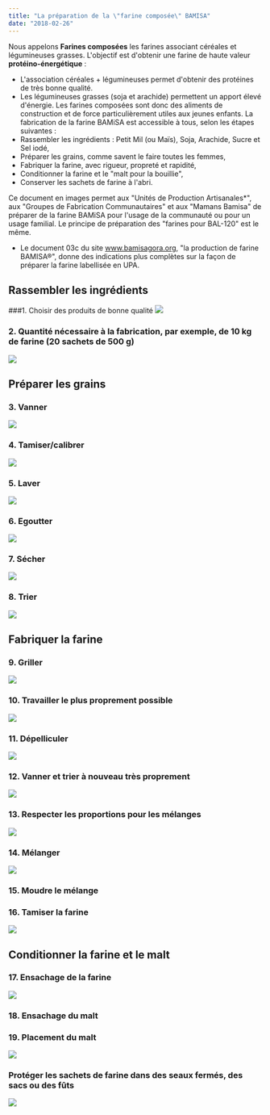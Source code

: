 ```yaml
---
title: "La préparation de la \"farine composée\" BAMISA"
date: "2018-02-26"
---
```


Nous appelons **Farines composées** les farines associant céréales et légumineuses grasses. 
L'objectif est d'obtenir une farine de haute valeur **protéino-énergétique** :
- L'association céréales + légumineuses permet d'obtenir des protéines de très bonne qualité.
- Les légumineuses grasses (soja et arachide) permettent un apport élevé d'énergie. 
Les farines composées sont donc des aliments de construction et de force particulièrement utiles aux jeunes enfants.
La fabrication de la farine BAMiSA est accessible à tous, selon les étapes suivantes :
-  Rassembler les ingrédients : Petit Mil (ou Maïs), Soja, Arachide, Sucre et Sel iodé,
-  Préparer les grains, comme savent le faire toutes les femmes,
-  Fabriquer la farine, avec rigueur, propreté et rapidité, 
-  Conditionner la farine et le "malt pour la bouillie", 
-  Conserver les sachets de farine à l'abri. 

Ce document en images permet aux "Unités de Production Artisanales*", aux "Groupes de Fabrication Communautaires" et aux "Mamans Bamisa" de préparer de la farine BAMiSA pour l'usage de la communauté ou pour un usage familial. Le principe de préparation des "farines pour BAL-120" est le même.
* Le document 03c du site www.bamisagora.org,  "la production de farine BAMISA®", donne des indications plus complètes sur la façon de préparer la farine labellisée en UPA.

## Rassembler les ingrédients
###1. Choisir des produits de bonne qualité
![](d-s-bamisa-1.jpg)
###  2. Quantité nécessaire à la fabrication, par exemple, de 10 kg de farine (20 sachets de 500 g)
![](d-s-bamisa-2.jpg)
## Préparer les grains
### 3. Vanner
![](d-s-bamisa-3.jpg)
### 4. Tamiser/calibrer
![](d-s-bamisa-4.jpg)
### 5. Laver
![](d-s-bamisa-5.jpg)
### 6. Egoutter
![](d-s-bamisa-6.jpg)
###  7. Sécher
![](d-s-bamisa-7.jpg)
### 8. Trier
![](d-s-bamisa-8.jpg)
## Fabriquer la farine
### 9. Griller
![](d-s-bamisa-9.jpg)
### 10. Travailler le plus proprement possible
![](d-s-bamisa-10.jpg)
### 11. Dépelliculer
![](d-s-bamisa-11.jpg)
### 12. Vanner et trier à nouveau très proprement
![](d-s-bamisa-12.jpg)
### 13.  Respecter les proportions pour les mélanges
![](d-s-bamisa-13.jpg)
### 14. Mélanger
![](d-s-bamisa-14.jpg)
### 15. Moudre le mélange
### 16. Tamiser la farine
![](d-s-bamisa-15-16.jpg)
## Conditionner la farine et le malt
### 17. Ensachage de la farine
![](d-s-bamisa-17.jpg)
### 18. Ensachage du malt
###  19. Placement du malt
![](d-s-bamisa-18-19.jpg)

### Protéger les sachets de farine dans des seaux fermés, des sacs ou des fûts
![](bamisa-20_-1.jpg)